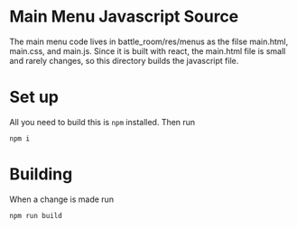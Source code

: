 # Main Menu Javascript Source

The main menu code lives in  battle_room/res/menus as the filse main.html, main.css, and main.js. Since it is built with react, the main.html file is small and rarely changes, so this directory builds the javascript file.


# Set up
All you need to build this is `npm` installed. Then run

`npm i`

# Building
When a change is made run 

`npm run build`
